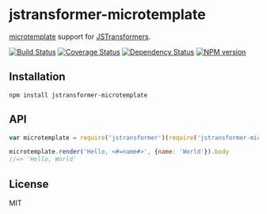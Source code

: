 # jstransformer-microtemplate

[microtemplate](https://www.npmjs.com/package/microtemplate) support for [JSTransformers](http://github.com/jstransformers).

[![Build Status](https://img.shields.io/travis/jstransformers/jstransformer-microtemplate/master.svg)](https://travis-ci.org/jstransformers/jstransformer-microtemplate)
[![Coverage Status](https://img.shields.io/codecov/c/github/jstransformers/jstransformer-microtemplate/master.svg)](https://codecov.io/gh/jstransformers/jstransformer-microtemplate)
[![Dependency Status](https://img.shields.io/david/jstransformers/jstransformer-microtemplate/master.svg)](http://david-dm.org/jstransformers/jstransformer-microtemplate)
[![NPM version](https://img.shields.io/npm/v/jstransformer-microtemplate.svg)](https://www.npmjs.org/package/jstransformer-microtemplate)

## Installation

    npm install jstransformer-microtemplate

## API

```js
var microtemplate = require('jstransformer')(require('jstransformer-microtemplate'))

microtemplate.render('Hello, <#=name#>', {name: 'World'}).body
//=> 'Hello, World'
```

## License

MIT
